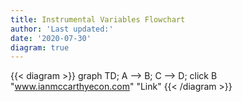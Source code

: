 ```yaml
---
title: Instrumental Variables Flowchart
author: 'Last updated:'
date: '2020-07-30'
diagram: true
---
```


{{< diagram >}}
graph TD;
    A --> B;
    C --> D;
    click B "www.ianmccarthyecon.com" "Link"
{{< /diagram >}}